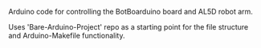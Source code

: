 Arduino code for controlling the BotBoarduino board and AL5D robot arm.

Uses 'Bare-Arduino-Project' repo as a starting point for the file structure
and Arduino-Makefile functionality.
